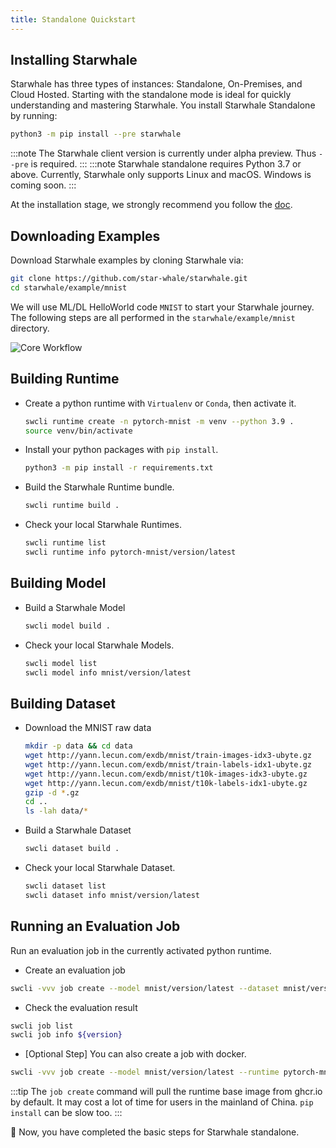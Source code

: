 ```yaml
---
title: Standalone Quickstart
---
```


## Installing Starwhale

Starwhale has three types of instances: Standalone, On-Premises, and Cloud Hosted. Starting with the standalone mode is ideal for quickly understanding and mastering Starwhale.
You install Starwhale Standalone by running:

```bash
python3 -m pip install --pre starwhale
```

:::note
The Starwhale client version is currently under alpha preview. Thus `--pre` is required.
:::
:::note
Starwhale standalone requires Python 3.7 or above. Currently, Starwhale only supports Linux and macOS. Windows is coming soon.
:::

At the installation stage, we strongly recommend you follow the [doc](../guides/install/standalone.md).

## Downloading Examples

Download Starwhale examples by cloning Starwhale via:

```bash
git clone https://github.com/star-whale/starwhale.git
cd starwhale/example/mnist
```

We will use ML/DL HelloWorld code `MNIST` to start your Starwhale journey. The following steps are all performed in the `starwhale/example/mnist` directory.

![Core Workflow](../img/core-workflow.gif)

## Building Runtime

- Create a python runtime with `Virtualenv` or `Conda`, then activate it.

  ```bash
  swcli runtime create -n pytorch-mnist -m venv --python 3.9 .
  source venv/bin/activate
  ```

- Install your python packages with `pip install`.

  ```bash
  python3 -m pip install -r requirements.txt
  ```

- Build the Starwhale Runtime bundle.

  ```bash
  swcli runtime build .
  ```

- Check your local Starwhale Runtimes.

  ```bash
  swcli runtime list
  swcli runtime info pytorch-mnist/version/latest
  ```

## Building Model

- Build a Starwhale Model

  ```bash
  swcli model build .
  ```

- Check your local Starwhale Models.

  ```bash
  swcli model list
  swcli model info mnist/version/latest
  ```

## Building Dataset

- Download the MNIST raw data

  ```bash
  mkdir -p data && cd data
  wget http://yann.lecun.com/exdb/mnist/train-images-idx3-ubyte.gz
  wget http://yann.lecun.com/exdb/mnist/train-labels-idx1-ubyte.gz
  wget http://yann.lecun.com/exdb/mnist/t10k-images-idx3-ubyte.gz
  wget http://yann.lecun.com/exdb/mnist/t10k-labels-idx1-ubyte.gz
  gzip -d *.gz
  cd ..
  ls -lah data/*
  ```

- Build a Starwhale Dataset

  ```bash
  swcli dataset build .
  ```

- Check your local Starwhale Dataset.

  ```bash
  swcli dataset list
  swcli dataset info mnist/version/latest
  ```

## Running an Evaluation Job

Run an evaluation job in the currently activated python runtime.

- Create an evaluation job

 ```bash
 swcli -vvv job create --model mnist/version/latest --dataset mnist/version/latest
 ```

- Check the evaluation result

 ```bash
 swcli job list
 swcli job info ${version}
 ```

- [Optional Step] You can also create a job with docker.

 ```bash
 swcli -vvv job create --model mnist/version/latest --runtime pytorch-mnist/version/latest --dataset mnist/version/latest --use-docker
 ```

:::tip
The `job create` command will pull the runtime base image from ghcr.io by default. It may cost a lot of time for users in the mainland of China. `pip install` can be slow too.
:::

  👏 Now, you have completed the basic steps for Starwhale standalone.
